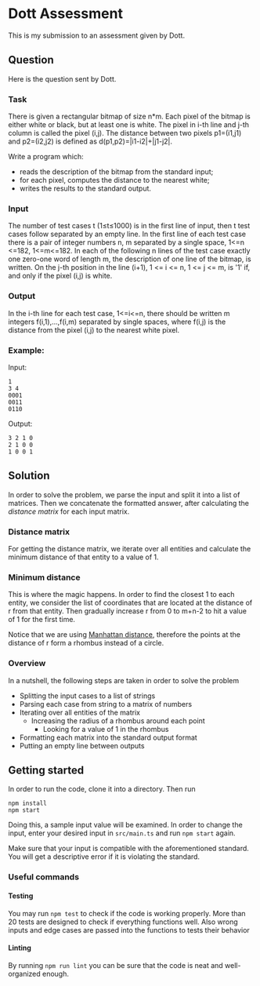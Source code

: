 # Dott Assessment
This is my submission to an assessment given by Dott.



## Question

Here is the question sent by Dott.

### Task
There is given a rectangular bitmap of size n*m. Each pixel of the bitmap is either white or black, but at least one is white. The pixel in i-th line and j-th column is called the pixel (i,j). The distance between two pixels p1=(i1,j1) and p2=(i2,j2) is defined as d(p1,p2)=|i1-i2|+|j1-j2|.

Write a program which:

- reads the description of the bitmap from the standard input;
- for each pixel, computes the distance to the nearest white;
- writes the results to the standard output.

### Input
The number of test cases t (1≤t≤1000) is in the first line of input, then t test cases follow separated by an empty line. In the first line of each test case there is a pair of integer numbers n, m separated by a single space, 1<=n <=182, 1<=m<=182. In each of the following n lines of the test case exactly one zero-one word of length m, the description of one line of the bitmap, is written. On the j-th position in the line (i+1), 1 <= i <= n, 1 <= j <= m, is '1' if, and only if the pixel (i,j) is white.

### Output
In the i-th line for each test case, 1<=i<=n, there should be written m integers f(i,1),...,f(i,m) separated by single spaces, where f(i,j) is the distance from the pixel (i,j) to the nearest white pixel. 

### Example:
Input:
```
1
3 4
0001
0011
0110
```
Output:
```
3 2 1 0
2 1 0 0
1 0 0 1
```



## Solution

In order to solve the problem, we parse the input and split it into a list of matrices. Then we concatenate the formatted answer, after calculating the *distance matrix* for each input matrix. 

### Distance matrix

For getting the distance matrix, we iterate over all entities and calculate the minimum distance of that entity to a value of 1.

### Minimum distance

This is where the magic happens. In order to find the closest 1 to each entity, we consider the list of coordinates that are located at the distance of r from that entity. Then gradually increase r from 0 to m+n-2 to hit a value of 1 for the first time.

Notice that we are using [Manhattan distance](https://en.wikipedia.org/wiki/Taxicab_geometry), therefore the points at the distance of r form a rhombus instead of a circle.

### Overview

In a nutshell, the following steps are taken in order to solve the problem

- Splitting the input cases to a list of strings
- Parsing each case from string to a matrix of numbers
- Iterating over all entities of the matrix
  - Increasing the radius of a rhombus around each point
    - Looking for a value of 1 in the rhombus
- Formatting each matrix into the standard output format
- Putting an empty line between outputs



## Getting started

In order to run the code, clone it into a directory. Then run

```
npm install
npm start
```

Doing this, a sample input value will be examined. In order to change the input, enter your desired input in `src/main.ts` and run `npm start` again.

Make sure that your input is compatible with the aforementioned standard. You will get a descriptive error if it is violating the standard.

### Useful commands

#### Testing

You may run `npm test` to check if the code is working properly. More than 20 tests are designed to check if everything functions well. Also wrong inputs and edge cases are passed into the functions to tests their behavior

#### Linting

By running `npm run lint` you can be sure that the code is neat and well-organized enough.

